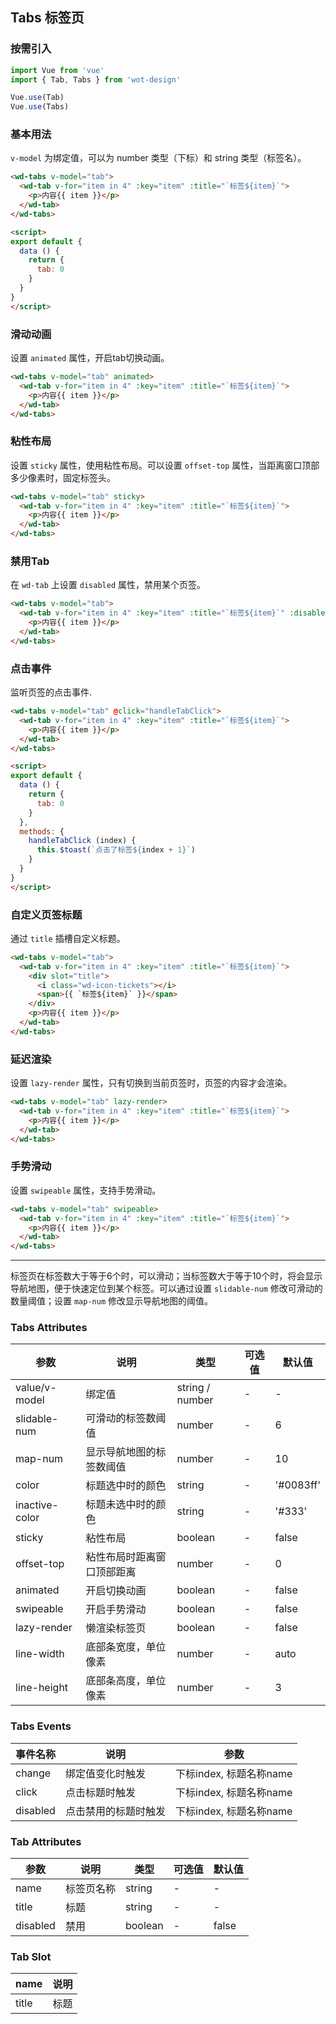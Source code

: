 ## Tabs 标签页

### 按需引入

```javascript
import Vue from 'vue'
import { Tab, Tabs } from 'wot-design'

Vue.use(Tab)
Vue.use(Tabs)
```

### 基本用法

`v-model` 为绑定值，可以为 number 类型（下标）和 string 类型（标签名）。

```html
<wd-tabs v-model="tab">
  <wd-tab v-for="item in 4" :key="item" :title="`标签${item}`">
    <p>内容{{ item }}</p>
  </wd-tab>
</wd-tabs>

<script>
export default {
  data () {
    return {
      tab: 0
    }
  }
}
</script>
```

### 滑动动画

设置 `animated` 属性，开启tab切换动画。

```html
<wd-tabs v-model="tab" animated>
  <wd-tab v-for="item in 4" :key="item" :title="`标签${item}`">
    <p>内容{{ item }}</p>
  </wd-tab>
</wd-tabs>
```

### 粘性布局

设置 `sticky` 属性，使用粘性布局。可以设置 `offset-top` 属性，当距离窗口顶部多少像素时，固定标签头。

```html
<wd-tabs v-model="tab" sticky>
  <wd-tab v-for="item in 4" :key="item" :title="`标签${item}`">
    <p>内容{{ item }}</p>
  </wd-tab>
</wd-tabs>
```

### 禁用Tab

在 `wd-tab` 上设置 `disabled` 属性，禁用某个页签。

```html
<wd-tabs v-model="tab">
  <wd-tab v-for="item in 4" :key="item" :title="`标签${item}`" :disabled="item === 2">
    <p>内容{{ item }}</p>
  </wd-tab>
</wd-tabs>
```

### 点击事件

监听页签的点击事件.

```html
<wd-tabs v-model="tab" @click="handleTabClick">
  <wd-tab v-for="item in 4" :key="item" :title="`标签${item}`">
    <p>内容{{ item }}</p>
  </wd-tab>
</wd-tabs>

<script>
export default {
  data () {
    return {
      tab: 0
    }
  },
  methods: {
    handleTabClick (index) {
      this.$toast(`点击了标签${index + 1}`)
    }
  }
}
</script>
```

### 自定义页签标题

通过 `title` 插槽自定义标题。

```html
<wd-tabs v-model="tab">
  <wd-tab v-for="item in 4" :key="item" :title="`标签${item}`">
    <div slot="title">
      <i class="wd-icon-tickets"></i>
      <span>{{ `标签${item}` }}</span>
    </div>
    <p>内容{{ item }}</p>
  </wd-tab>
</wd-tabs>
```

### 延迟渲染

设置 `lazy-render` 属性，只有切换到当前页签时，页签的内容才会渲染。

```html
<wd-tabs v-model="tab" lazy-render>
  <wd-tab v-for="item in 4" :key="item" :title="`标签${item}`">
    <p>内容{{ item }}</p>
  </wd-tab>
</wd-tabs>
```

### 手势滑动

设置 `swipeable` 属性，支持手势滑动。

```html
<wd-tabs v-model="tab" swipeable>
  <wd-tab v-for="item in 4" :key="item" :title="`标签${item}`">
    <p>内容{{ item }}</p>
  </wd-tab>
</wd-tabs>
```

---

标签页在标签数大于等于6个时，可以滑动；当标签数大于等于10个时，将会显示导航地图，便于快速定位到某个标签。可以通过设置 `slidable-num` 修改可滑动的数量阈值；设置 `map-num` 修改显示导航地图的阈值。

### Tabs Attributes

| 参数      | 说明                                 | 类型      | 可选值       | 默认值   |
|---------- |------------------------------------ |---------- |------------- |-------- |
| value/v-model | 绑定值 | string / number | - | - |
| slidable-num | 可滑动的标签数阈值 | number | - | 6 |
| map-num | 显示导航地图的标签数阈值 | number | - | 10 |
| color | 标题选中时的颜色 | string | - | '#0083ff' |
| inactive-color | 标题未选中时的颜色 | string | - | '#333' |
| sticky | 粘性布局 | boolean | - | false |
| offset-top | 粘性布局时距离窗口顶部距离 | number | - | 0 |
| animated | 开启切换动画 | boolean | - | false |
| swipeable | 开启手势滑动 | boolean | - | false |
| lazy-render | 懒渲染标签页 | boolean | - | false |
| line-width | 底部条宽度，单位像素 | number | - | auto |
| line-height | 底部条高度，单位像素 | number | - | 3 |

### Tabs Events

| 事件名称      | 说明                                 | 参数     |
|------------- |------------------------------------ |--------- |
| change | 绑定值变化时触发 | 下标index, 标题名称name |
| click | 点击标题时触发 | 下标index, 标题名称name |
| disabled | 点击禁用的标题时触发| 下标index, 标题名称name |

### Tab Attributes

| 参数      | 说明                                 | 类型      | 可选值       | 默认值   |
|---------- |------------------------------------ |---------- |------------- |-------- |
| name | 标签页名称 | string | - | - |
| title | 标题 | string | - | - |
| disabled | 禁用 | boolean | - | false |

### Tab Slot

| name      | 说明       |
|------------- |----------- |
| title | 标题 |